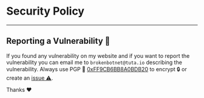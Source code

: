 # Security Policy
---
## Reporting a Vulnerability 🐛

If you found any vulnerability on my website and if you want to report the vulnerability you can email me to `brokenbotnet@tuta.io` describing the vulnerability.
Always use PGP 🔑 [0xFF9CB6BB8A0BDB20](https://keybase.io/brokenbotnet/pgp_keys.asc?fingerprint=943bfb00331a17bd4fa56cfdff9cb6bb8a0bdb20) to encrypt 🔒 or create an [issue ⚠️](https://github.com/BrokenBotnet/brokenbotnet.github.io/issues/new/choose).

Thanks ❤️
